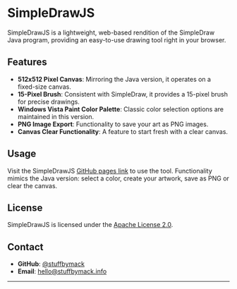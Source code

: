 # SimpleDrawJS

SimpleDrawJS is a lightweight, web-based rendition of the SimpleDraw Java program, providing an easy-to-use drawing tool right in your browser.

## Features

- **512x512 Pixel Canvas**: Mirroring the Java version, it operates on a fixed-size canvas.
- **15-Pixel Brush**: Consistent with SimpleDraw, it provides a 15-pixel brush for precise drawings.
- **Windows Vista Paint Color Palette**: Classic color selection options are maintained in this version.
- **PNG Image Export**: Functionality to save your art as PNG images.
- **Canvas Clear Functionality**: A feature to start fresh with a clear canvas.

## Usage

Visit the SimpleDrawJS [GitHub pages link](https://stuffbymack.github.io/stuffbymack.simpledrawjs.io/) to use the tool. Functionality mimics the Java version: select a color, create your artwork, save as PNG or clear the canvas.

## License

SimpleDrawJS is licensed under the [Apache License 2.0](LICENSE.md).

## Contact

- **GitHub**: [@stuffbymack](https://github.com/stuffbymack)
- **Email**: [hello@stuffbymack.info](mailto:hello@stuffbymack.info)

---
